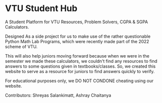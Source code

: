 # VTU Student Hub

A Student Platform for VTU Resources, Problem Solvers, CGPA &amp; SGPA Calculators.

Designed As a side project for us to make use of the rather questionable Python Math Lab Programs, which were recently made part of the 2022 scheme of VTU.

This will also help juniors moving forward because when we were in the semester we made these calculators, we couldn't find any resources to find answers to some questions given in textbooks/classes. So, we created this website to serve as a resource for juniors to find answers quickly to verify.

For educational purposes only, we DO NOT CONDONE cheating using our website.

Contributors: Shreyas Salankimatt, Ashray Chaitanya
